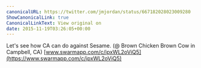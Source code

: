 ```yaml
---
canonicalURL: https://twitter.com/jmjordan/status/667182028023009280
ShowCanonicalLink: true
CanonicalLinkText: View original on
date: 2015-11-19T03:26:05+00:00
---
```

Let's see how CA can do against Sesame. (@ Brown Chicken Brown Cow in Campbell, CA) [www.swarmapp.com/c/ipxWL2oViQ5](https://www.swarmapp.com/c/ipxWL2oViQ5)